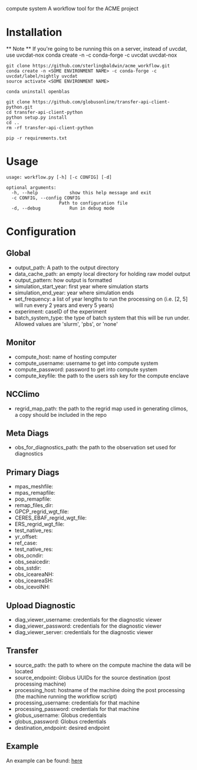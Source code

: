 compute system
A workflow tool for the ACME project

# Installation

** Note ** 
If you're going to be running this on a server, instead of uvcdat, use uvcdat-nox
        conda create -n <SOME ENVIRONMENT NAME> -c conda-forge -c uvcdat uvcdat-nox



    git clone https://github.com/sterlingbaldwin/acme_workflow.git
    conda create -n <SOME ENVIRONMENT NAME> -c conda-forge -c uvcdat/label/nightly uvcdat
    source activate <SOME ENVIRONMENT NAME>

    conda uninstall openblas

    git clone https://github.com/globusonline/transfer-api-client-python.git
    cd transfer-api-client-python
    python setup.py install
    cd ..
    rm -rf transfer-api-client-python

    pip -r requirements.txt

# Usage

    usage: workflow.py [-h] [-c CONFIG] [-d]

    optional arguments:
      -h, --help            show this help message and exit
      -c CONFIG, --config CONFIG
                        Path to configuration file
      -d, --debug           Run in debug mode

# Configuration
## Global
* output_path: A path to the output directory
* data_cache_path: an empty local directory for holding raw model output
* output_pattern: how output is formatted
* simulation_start_year: first year where simulation starts
* simulation_end_year: year where simulation ends
* set_frequency: a list of year lengths to run the processing on (i.e. [2, 5] will run every 2 years and every 5 years)
* experiment: caseID of the experiment
* batch_system_type: the type of batch system that this will be run under. Allowed values are 'slurm', 'pbs', or 'none'

## Monitor
* compute_host: name of hosting computer
* compute_username: username to get into compute system
* compute_password: password to get into compute system
* compute_keyfile: the path to the users ssh key for the compute enclave

## NCClimo
* regrid_map_path: the path to the regrid map used in generating climos, a copy should be included in the repo

## Meta Diags
* obs_for_diagnostics_path: the path to the observation set used for diagnostics

## Primary Diags
* mpas_meshfile:
* mpas_remapfile:
* pop_remapfile:
* remap_files_dir:
* GPCP_regrid_wgt_file:
* CERES_EBAF_regrid_wgt_file:
* ERS_regrid_wgt_file:
* test_native_res:
* yr_offset:
* ref_case:
* test_native_res:
* obs_ocndir:
* obs_seaicedir:
* obs_sstdir:
* obs_iceareaNH:
* obs_iceareaSH:
* obs_icevolNH:

## Upload Diagnostic
* diag_viewer_username: credentials for the diagnostic viewer
* diag_viewer_password: credentials for the diagnostic viewer
* diag_viewer_server: credentials for the diagnostic viewer

## Transfer
* source_path: the path to where on the compute machine the data will be located
* source_endpoint: Globus UUIDs for the source destination (post processing machine)
* processing_host: hostname of the machine doing the post processing (the machine running the workflow script)
* processing_username: credentials for that machine
* processing_password: credentials for that machine
* globus_username: Globus credentials
* globus_password: Globus credentials
* destination_endpoint: desired endpoint


## Example
An example can be found: [here](https://github.com/sterlingbaldwin/acme_workflow/blob/master/config.json)
